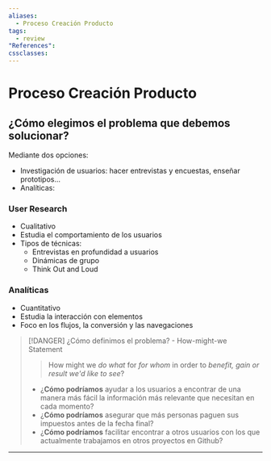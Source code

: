 ```yaml
---
aliases:
  - Proceso Creación Producto
tags:
  - review
"References":
cssclasses:
---
```

# Proceso Creación Producto

## ¿Cómo elegimos el problema que debemos solucionar?

Mediante dos opciones:
- Investigación de usuarios: hacer entrevistas y encuestas, enseñar prototipos...
- Analíticas: 

### User Research

- Cualitativo
- Estudia el comportamiento de los usuarios
- Tipos de técnicas:
	- Entrevistas en profundidad a usuarios
	- Dinámicas de grupo
	- Think Out and Loud

### Analíticas

- Cuantitativo
- Estudia la interacción con elementos
- Foco en los flujos, la conversión y las navegaciones

>[!DANGER] ¿Cómo definimos el problema? - How-might-we Statement
>>How might we *do what* for *for whom* in order to *benefit, gain or result we'd like to see*?
>- ¿**Cómo podríamos** ayudar a los usuarios a encontrar de una manera más fácil la información más relevante que necesitan en cada momento?
>- ¿**Cómo podríamos** asegurar que más personas paguen sus impuestos antes de la fecha final?
>- ¿**Cómo podríamos** facilitar encontrar a otros usuarios con los que actualmente trabajamos en otros proyectos en Github?













***